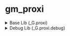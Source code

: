 # gm_proxi
<details>
<summary>Base Lib (_G.proxi)</summary>

`DEBUG` \
A boolean representing whether or not the module is in debug mode

`_R` \
A reference to the debug registry

`FRAME_UNDEFINED` \
For use in the FrameStagNotify hooks \
Value of -1

`FRAME_START` \
For use in the FrameStagNotify hooks \
Value of 0

`FRAME_NET_UPDATE_START` \
For use in the FrameStagNotify hooks \
Value of 1

`FRAME_NET_UPDATE_POSTDATAUPDATE_START` \
For use in the FrameStagNotify hooks \
Value of 2

`FRAME_NET_UPDATE_POSTDATAUPDATE_END` \
For use in the FrameStagNotify hooks \
Value of 3

`FRAME_NET_UPDATE_END` \
For use in the FrameStagNotify hooks \
Value of 4

`FRAME_RENDER_START` \
For use in the FrameStagNotify hooks \
Value of 5

`FRAME_RENDER_END` \
For use in the FrameStagNotify hooks \
Value of 6

`DisableAnimInterp(bool Disable)` \
Enables/Disables interpolate via CSequenceTransitioner::CheckForSequenceChange

`Disconnect(string DisconnectReason)` \
Disconnects from the server with a custom message

`StartPrediction(CUserCmd Command)` \
Starts engine prediction with the provided CUserCmd

`EndPrediction()` \
Stops engine prediction

`FullUpdate()` \
Forces a full network update

`number GetChokedCommands()` \
Returns the amount of choked/lost packets/commands

`ConVar GetConVar(string Name)` \
Alternative to _G.GetConVar

`number GetFlowIncoming()` \
Returns the incoming data latency of the net channel

`number GetFlowOutgoing()` \
Returns the outgoing data latency of the net channel

`SetPredictionAngles(Angle PredictionAngles)` \
Sets local view angles to be used during prediction

`Angle GetPredictionAngles()` \
Returns local view angles to be used during prediction

`SetSequenceNumber(number SequenceNumber)` \
Sets outgoing sequence number on the net channel

`number GetSequenceNumber()` \
Returns outgoing sequence number on the net channel

`SetViewAngles(Angle ViewAngles)` \
Sets view angles directly in the engine

`Angle GetViewAngles()` \
Returns view angles used by the engine

`bool RunOnClient(string Code, string Identifier = "[C]", bool HandleError = true)` \
Alternative to _G.RunString on client state \
Returns `true` on success, `false` on error

`bool RunOnMenu(string Code, string Identifier = "[C]", bool HandleError = true)` \
Alternative to _G.RunString on menu state \
Returns `true` on success, `false` on error

`SendConsoleCommand(string Command)` \
Runs a concommand on the server without running it on the client

`SendLuaError(string Error)` \
Sends a Lua Error event to the server without throwing an error on the client

`SetCurTime(number Time)` \
Spoofs _G.CurTime to return the given number until the next tick

`SetFrameTime(number Time)` \
Spoofs _G.FrameTime and _G.RealFrameTime to return the given number until the next tick

</details>

<details>
<summary>Debug Lib (_G.proxi.debug)</summary>

`string, any getupvalue(function Function, number Index)` \
Same as _G.debug.getupvalue

`string setupvalue(function Function, number Index, any Value)` \
Same as _G.debug.setupvalue

`string, any getlocal(thread Thread = CurrentThread, number Level, number Index)` \
Same as _G.debug.getlocal

`string setlocal(thread Thread = CurrentThread, number Level, number Index, any Value)` \
Same as _G.debug.setlocal

`table getinfo(function FunctionOrStackLevel, string Fields = "flnSu", function Function)` \
Same as _G.debug.getinfo

`table getmetatable(any Object)` \
Same as _G.debug.getmetatable

</details>
